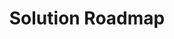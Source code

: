 ---
layout: default
title: Solution Roadmap
parent: Archimate Blueprints
grand_parent: Blueprint Templates
nav_order: 13
---